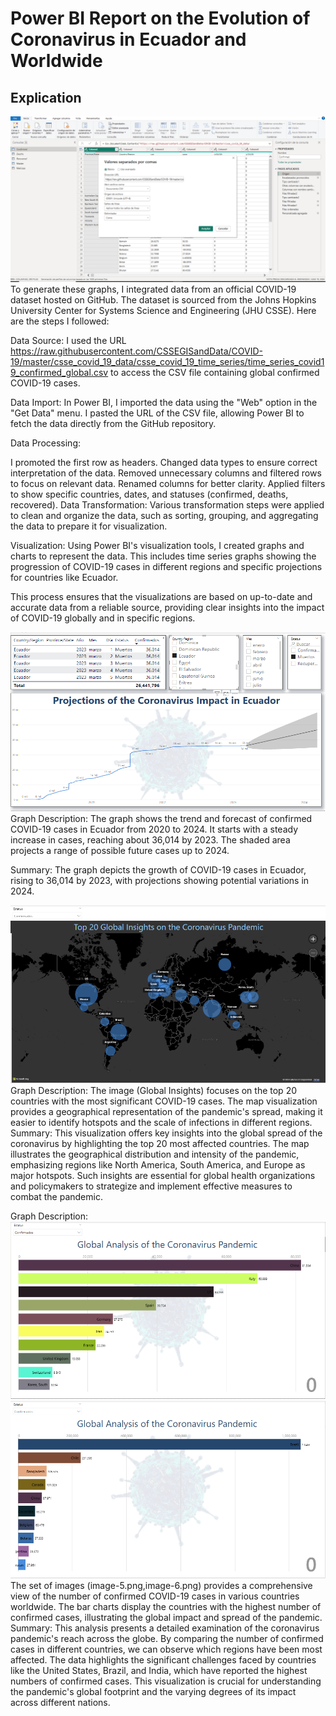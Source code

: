 # Power BI Report on the Evolution of Coronavirus in Ecuador and Worldwide

## Explication
![alt text](image-1.png)
To generate these graphs, I integrated data from an official COVID-19 dataset hosted on GitHub. The dataset is sourced from the Johns Hopkins University Center for Systems Science and Engineering (JHU CSSE). Here are the steps I followed:

Data Source: I used the URL https://raw.githubusercontent.com/CSSEGISandData/COVID-19/master/csse_covid_19_data/csse_covid_19_time_series/time_series_covid19_confirmed_global.csv to access the CSV file containing global confirmed COVID-19 cases.

Data Import: In Power BI, I imported the data using the "Web" option in the "Get Data" menu. I pasted the URL of the CSV file, allowing Power BI to fetch the data directly from the GitHub repository.

Data Processing:

I promoted the first row as headers.
Changed data types to ensure correct interpretation of the data.
Removed unnecessary columns and filtered rows to focus on relevant data.
Renamed columns for better clarity.
Applied filters to show specific countries, dates, and statuses (confirmed, deaths, recovered).
Data Transformation: Various transformation steps were applied to clean and organize the data, such as sorting, grouping, and aggregating the data to prepare it for visualization.

Visualization: Using Power BI's visualization tools, I created graphs and charts to represent the data. This includes time series graphs showing the progression of COVID-19 cases in different regions and specific projections for countries like Ecuador.

This process ensures that the visualizations are based on up-to-date and accurate data from a reliable source, providing clear insights into the impact of COVID-19 globally and in specific regions.

![alt text](image.png)
Graph Description:
The graph shows the trend and forecast of confirmed COVID-19 cases in Ecuador from 2020 to 2024. It starts with a steady increase in cases, reaching about 36,014 by 2023. The shaded area projects a range of possible future cases up to 2024.

Summary:
The graph depicts the growth of COVID-19 cases in Ecuador, rising to 36,014 by 2023, with projections showing potential variations in 2024.

![alt text](image-3.png)
Graph Description:
The image (Global Insights) focuses on the top 20 countries with the most significant COVID-19 cases. The map visualization provides a geographical representation of the pandemic's spread, making it easier to identify hotspots and the scale of infections in different regions.
Summary:
This visualization offers key insights into the global spread of the coronavirus by highlighting the top 20 most affected countries. The map illustrates the geographical distribution and intensity of the pandemic, emphasizing regions like North America, South America, and Europe as major hotspots. Such insights are essential for global health organizations and policymakers to strategize and implement effective measures to combat the pandemic.

Graph Description:
![alt text](image-5.png)
![alt text](image-6.png)
The set of images (image-5.png,image-6.png) provides a comprehensive view of the number of confirmed COVID-19 cases in various countries worldwide. The bar charts display the countries with the highest number of confirmed cases, illustrating the global impact and spread of the pandemic.
Summary:
This analysis presents a detailed examination of the coronavirus pandemic's reach across the globe. By comparing the number of confirmed cases in different countries, we can observe which regions have been most affected. The data highlights the significant challenges faced by countries like the United States, Brazil, and India, which have reported the highest numbers of confirmed cases. This visualization is crucial for understanding the pandemic's global footprint and the varying degrees of its impact across different nations.
